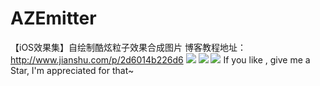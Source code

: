 # AZEmitter
【iOS效果集】自绘制酷炫粒子效果合成图片
博客教程地址：http://www.jianshu.com/p/2d6014b226d6
![](https://github.com/Xieyupeng520/AZEmitter/blob/master/gif/qq.gif)
![](https://github.com/Xieyupeng520/AZEmitter/blob/master/gif/qcloud.gif)
![](https://github.com/Xieyupeng520/AZEmitter/blob/master/gif/tiger.gif)
If you like , give me a Star, I'm appreciated for that~
